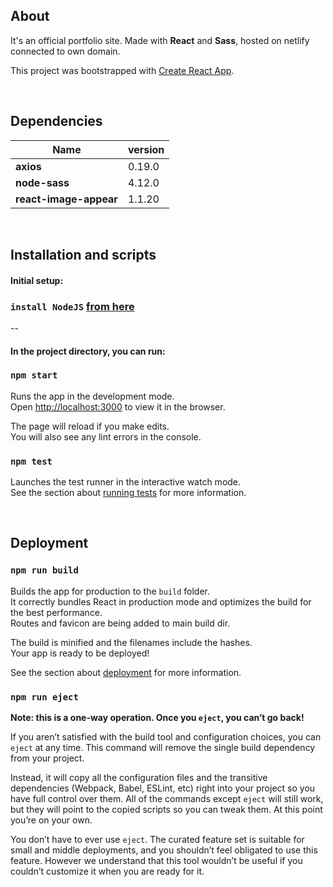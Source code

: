 ## About

It's an official portfolio site. Made with **React** and **Sass**, hosted on netlify connected to own domain.

This project was bootstrapped with [Create React App](https://github.com/facebook/create-react-app).

<br/>

## Dependencies
| Name  | version |
| ------------- | ------------- |
| **axios** | 0.19.0  |
| **node-sass** | 4.12.0  |
| **react-image-appear** | 1.1.20  |

<br/>

## Installation and scripts

#### Initial setup:
### `install NodeJS` [from here](https://nodejs.org/en/)
--

#### In the project directory, you can run:

### `npm start`

Runs the app in the development mode.<br>
Open [http://localhost:3000](http://localhost:3000) to view it in the browser.

The page will reload if you make edits.<br>
You will also see any lint errors in the console.

### `npm test`

Launches the test runner in the interactive watch mode.<br>
See the section about [running tests](https://facebook.github.io/create-react-app/docs/running-tests) for more information.

<br>

## Deployment

### `npm run build`

Builds the app for production to the `build` folder.<br>
It correctly bundles React in production mode and optimizes the build for the best performance.<br>
Routes and favicon are being added to main build dir.

The build is minified and the filenames include the hashes.<br>
Your app is ready to be deployed!

See the section about [deployment](https://facebook.github.io/create-react-app/docs/deployment) for more information.

### `npm run eject`

**Note: this is a one-way operation. Once you `eject`, you can’t go back!**

If you aren’t satisfied with the build tool and configuration choices, you can `eject` at any time. This command will remove the single build dependency from your project.

Instead, it will copy all the configuration files and the transitive dependencies (Webpack, Babel, ESLint, etc) right into your project so you have full control over them. All of the commands except `eject` will still work, but they will point to the copied scripts so you can tweak them. At this point you’re on your own.

You don’t have to ever use `eject`. The curated feature set is suitable for small and middle deployments, and you shouldn’t feel obligated to use this feature. However we understand that this tool wouldn’t be useful if you couldn’t customize it when you are ready for it.